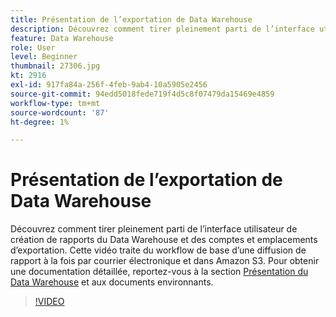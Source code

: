 ```yaml
---
title: Présentation de l’exportation de Data Warehouse
description: Découvrez comment tirer pleinement parti de l’interface utilisateur de création de rapports du Data Warehouse et des comptes et emplacements d’exportation. Cette vidéo traite du workflow de base d’une diffusion de rapport à la fois par courrier électronique et dans Amazon S3.
feature: Data Warehouse
role: User
level: Beginner
thumbnail: 27306.jpg
kt: 2916
exl-id: 917fa84a-256f-4feb-9ab4-10a5905e2456
source-git-commit: 94edd5018fede719f4d5c8f07479da15469e4859
workflow-type: tm+mt
source-wordcount: '87'
ht-degree: 1%

---
```


# Présentation de l’exportation de Data Warehouse

Découvrez comment tirer pleinement parti de l’interface utilisateur de création de rapports du Data Warehouse et des comptes et emplacements d’exportation. Cette vidéo traite du workflow de base d’une diffusion de rapport à la fois par courrier électronique et dans Amazon S3. Pour obtenir une documentation détaillée, reportez-vous à la section [Présentation du Data Warehouse](https://experienceleague.adobe.com/docs/analytics/export/data-warehouse/data-warehouse.html?lang=fr) et aux documents environnants.

>[!VIDEO](https://video.tv.adobe.com/v/3428483/?quality=12&learn=on&captions=fre_fr)
